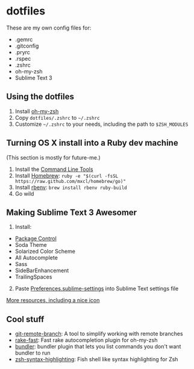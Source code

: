 dotfiles
========

These are my own config files for:

- .gemrc
- .gitconfig
- .pryrc
- .rspec
- .zshrc
- oh-my-zsh
- Sublime Text 3

Using the dotfiles
------------------

1. Install [oh-my-zsh](https://github.com/robbyrussell/oh-my-zsh)
2. Copy `dotfiles/.zshrc` to `~/.zshrc`
3. Customize `~/.zshrc` to your needs, including the path to `$ZSH_MODULES`

Turning OS X install into a Ruby dev machine
--------------------------------------------

(This section is mostly for future-me.)

1. Install the [Command Line Tools](https://developer.apple.com/downloads)
2. Install [Homebrew](http://brew.sh): `ruby -e "$(curl -fsSL https://raw.github.com/mxcl/homebrew/go)"`
3. Install [rbenv](https://github.com/sstephenson/rbenv): `brew install rbenv ruby-build`
4. Go wild

Making Sublime Text 3 Awesomer
----------------------------

1. Install:
  - [Package Control](https://sublime.wbond.net/installation)
  - Soda Theme
  - Solarized Color Scheme
  - All Autocomplete
  - Sass
  - SideBarEnhancement
  - TrailingSpaces
2. Paste [Preferences.sublime-settings](https://github.com/KevinBongart/dotfiles/blob/master/Preferences.sublime-settings) into Sublime Text settings file

[More resources, including a nice icon](http://blog.alexmaccaw.com/sublime-text)

Cool stuff
----------

- [git-remote-branch](https://github.com/webmat/git_remote_branch): A tool to simplify working with remote branches
- [rake-fast](https://github.com/KevinBongart/rake-fast): Fast rake autocompletion plugin for oh-my-zsh
- [bundler](https://github.com/KevinBongart/bundler): bundler plugin that lets you list commands you don't want bundler to run
- [zsh-syntax-highlighting](https://github.com/zsh-users/zsh-syntax-highlighting): Fish shell like syntax highlighting for Zsh
